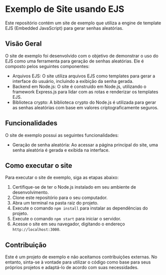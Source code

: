 # Exemplo de Site usando EJS

Este repositório contém um site de exemplo que utiliza a engine de template EJS (Embedded JavaScript) para gerar senhas aleatórias.

## Visão Geral

O site de exemplo foi desenvolvido com o objetivo de demonstrar o uso do EJS como uma ferramenta para geração de senhas aleatórias. Ele é composto pelos seguintes componentes:

- Arquivos EJS: O site utiliza arquivos EJS como templates para gerar a interface do usuário, incluindo a exibição da senha gerada.
- Backend em Node.js: O site é construído em Node.js, utilizando o framework Express.js para lidar com as rotas e renderizar os templates EJS.
- Biblioteca crypto: A biblioteca crypto do Node.js é utilizada para gerar as senhas aleatórias com base em valores criptograficamente seguros.


## Funcionalidades

O site de exemplo possui as seguintes funcionalidades:

- Geração de senha aleatória: Ao acessar a página principal do site, uma senha aleatória é gerada e exibida na interface.

## Como executar o site

Para executar o site de exemplo, siga as etapas abaixo:

1. Certifique-se de ter o Node.js instalado em seu ambiente de desenvolvimento.
2. Clone este repositório para o seu computador.
3. Abra um terminal na pasta raiz do projeto.
4. Execute o comando `npm install` para instalar as dependências do projeto.
5. Execute o comando `npm start` para iniciar o servidor.
6. Acesse o site em seu navegador, digitando o endereço `http://localhost:3000`.

## Contribuição

Este é um projeto de exemplo e não aceitamos contribuições externas. No entanto, sinta-se à vontade para utilizar o código como base para seus próprios projetos e adaptá-lo de acordo com suas necessidades.


